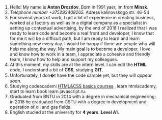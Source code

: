 1. Hello! My name is **Anton Drozdov**. Born in 1991 yaer, im from **Minsk**.
2. *Telephone number +375293408265.* Adress kalinovskogo str. 46-54
3. For several years of work, I got a lot of experience in creating business, worked at a factory as well as in a digital company as a specialist in setting up contextual advertising, by the end of 2018 I realized that I was ready to learn code and become a real front and developer, I know that for me it will be a difficult path, but I am ready to learn and learn something new every day. I would be happy if there are people who will help me along the way. My main goal is to become a developer, I love and know how to work in a team, I appreciate a cohesive and friendly team, I know how to help and support my colleagues.
4. At this moment, my skills are at the intern level. I can edit the **HTML** code, I understand a bit of **CSS**, studying **GIT**.
5. Unfortunately, I don�t have the code sample yet, but they will *appear soon*.
6. Studying codeacademi [HTML&CSS basics courses](https://github.com/AntonDrazdou/rsschool-2019Q1-html-css) , learn htmlacademy, start to learn book learn.javascript.ru.
7. Graduated from BNTU in 2014 with a degree in mechanical engineering; in 2018 he graduated from GSTU with a degree in development and operation of oil and gas fields.
8. English studied at the university for **4 years**.  **Level A1.**

